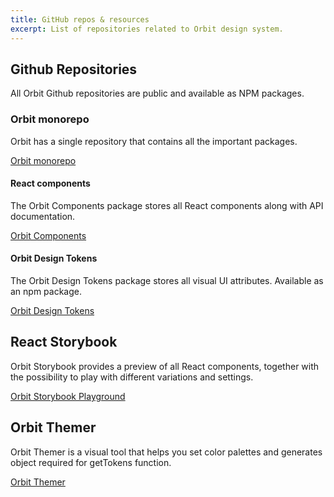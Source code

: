 ```yaml
---
title: GitHub repos & resources
excerpt: List of repositories related to Orbit design system.
---
```


## Github Repositories

All Orbit Github repositories are public and available as NPM packages.

### Orbit monorepo

Orbit has a single repository that contains all the important packages.

<FancyLink icon="github">

[Orbit monorepo](https://github.com/kiwicom/orbit/)
</FancyLink>

#### React components

The Orbit Components package stores all React components along with API
documentation.

<FancyLink icon="github">

[Orbit Components](https://github.com/kiwicom/orbit/tree/master/packages/orbit-components)
</FancyLink>

#### Orbit Design Tokens

The Orbit Design Tokens package stores all visual UI attributes.
Available as an npm package.

<FancyLink icon="github">

[Orbit Design Tokens](https://github.com/kiwicom/orbit/tree/master/packages/orbit-design-tokens)
</FancyLink>

## React Storybook

Orbit Storybook provides a preview of all React components, together
with the possibility to play with different variations and settings.

<FancyLink icon="storybook">

[Orbit Storybook Playground](https://kiwicom.github.io/orbit/)
</FancyLink>

## Orbit Themer

Orbit Themer is a visual tool that helps you set color palettes and
generates object required for getTokens function.

<FancyLink icon="lightbulb">

[Orbit Themer](https://themer.orbit.kiwi)
